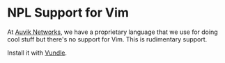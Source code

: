 NPL Support for Vim
===================

At [Auvik Networks](http://www.auvik.com), we have a proprietary language that we use for doing cool stuff but there's no support for Vim.  This is rudimentary support.

Install it with [Vundle](https://github.com/gmarik/Vundle.vim).

